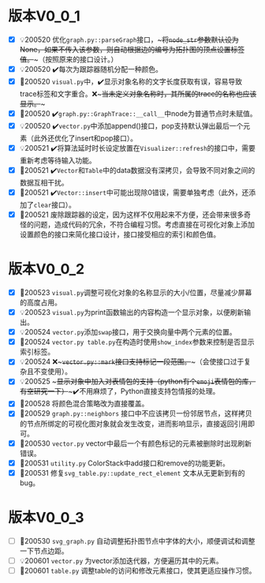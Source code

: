 # 版本V0_0_1

- [x] 💡200520 优化`graph.py::parseGraph`接口，~~~将`node_str`参数默认设为None，如果不传入该参数，则自动根据边的编号为拓扑图的顶点设置标签值。~~~（按照原来的接口设计。）
- [x] 💡200520 ✔️每次为跟踪器随机分配一种颜色。
- [x] 🐛200520 `visual.py`中，✔️显示对象名称的文字长度获取有误，容易导致trace标签和文字重合。❌~~~当未定义对象名称时，其所属的trace的名称也应该显示。~~~
- [x] 🐛200520 ✔️`graph.py::GraphTrace::__call__`中node为普通节点时未赋值。
- [x] 💡200520 ✔️`vector.py`中添加append()接口，pop支持默认弹出最后一个元素（此外还优化了insert和pop接口）。
- [x] 💡200521 ✔️将算法延时时长设定放置在`Visualizer::refresh`的接口中，需要重新考虑等待输入功能。
- [x] 🐛200521 ✔️`Vector`和`Table`中的data数据没有深拷贝，会导致不同对象之间的数据互相干扰。
- [x] 🐛200521 ✔️`Vector::insert`中可能出现除0错误，需要单独考虑（此外，还添加了`clear`接口）。
- [x] 🔨200521 废除跟踪器的设定，因为这样不仅用起来不方便，还会带来很多奇怪的问题，造成代码的冗余，不符合编程习惯。考虑直接在可视化对象上添加设置颜色的接口来简化接口设计，接口接受相应的索引和颜色值。

# 版本V0_0_2

- [x] 🔨200523 `visual.py`调整可视化对象的名称显示的大小/位置，尽量减少屏幕的高度占用。
- [x] 💡200523 `visual.py`为print函数输出的内容构造一个显示对象，以便刷新输出。
- [x] 💡200524 `vector.py`添加`swap`接口，用于交换向量中两个元素的位置。
- [x] 🔨200524 `vector.py table.py`在构造时使用`show_index`参数来控制是否显示索引标签。
- [x] 💡200524 ❌~~~`vector.py::mark`接口支持标记一段范围。~~~（会使接口过于复杂且不变使用）。
- [x] 💡200525 ~~~显示对象中加入对表情包的支持（python有个`emoji`表情包的库，有空研究一下）~~~✔️不用麻烦了，Python直接支持包情报的处理。
- [x] 🔨200528 将颜色混合策略改为直接覆盖。
- [x] 🐛200529 `graph.py::neighbors` 接口中不应该拷贝一份邻居节点，这样拷贝的节点所绑定的可视化图对象就会发生改变，进而影响显示，直接返回引用即可。 
- [x] 🐛200530 `vector.py` vector中最后一个有颜色标记的元素被删除时出现刷新错误。
- [x] 🐛200531 `utility.py` ColorStack中add接口和remove的功能更新。
- [x] 🐛200531 修复`svg_table.py::update_rect_element` 文本从无更新到有的bug。 

# 版本V0_0_3

- [ ] 🔨200530 `svg_graph.py` 自动调整拓扑图节点中字体的大小，顺便调试和调整一下节点边距。
- [ ] 💡200601 `vector.py` 为vector添加迭代器，方便遍历其中的元素。
- [ ] 🔨200601 `table.py` 调整table的访问和修改元素接口，使其更适应操作习惯。